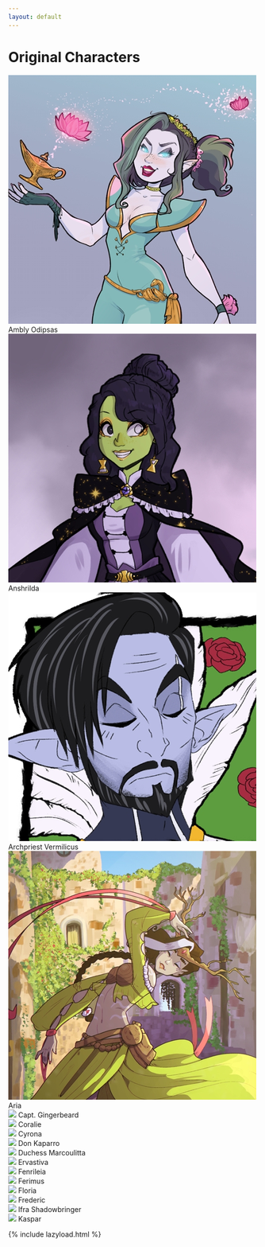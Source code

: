 ```yaml
---
layout: default
---
```


<h1 class="title">Original Characters</h1>

<div class="artworks">
        <div class="artworks-item"><img src="/static/image/thumbnails/characters/ambly.jpg">
        Ambly Odipsas</div>
  <div class="artworks-item"><img src="/static/image/thumbnails/characters/anshrilda.jpg">
        Anshrilda</div>
                <div class="artworks-item"><img src="/static/image/thumbnails/characters/vermilicus.jpg">
        Archpriest Vermilicus</div>
  <div class="artworks-item"><img src="/static/image/thumbnails/characters/aria.jpg">
        Aria</div>
                <div class="artworks-item"><img src="/static/image/thumbnails/characters/gingerbeard.jpg">
        Capt. Gingerbeard</div>
  <div class="artworks-item"><img src="/static/image/thumbnails/characters/coralie.jpg">
        Coralie</div>
                <div class="artworks-item"><img src="/static/image/thumbnails/characters/cyrona.jpg">
        Cyrona</div>
  <div class="artworks-item"><img src="/static/image/thumbnails/characters/don-kaparro.jpg">
        Don Kaparro</div>
                <div class="artworks-item"><img src="/static/image/thumbnails/characters/marcoulitta.jpg">
        Duchess Marcoulitta</div>
  <div class="artworks-item"><img src="/static/image/thumbnails/characters/ervastiva.jpg">
        Ervastiva</div>
                <div class="artworks-item"><img src="/static/image/thumbnails/characters/fenrileia.jpg">
        Fenrileia</div>
  <div class="artworks-item"><img src="/static/image/thumbnails/characters/ferimus.jpg">
        Ferimus</div>
                <div class="artworks-item"><img src="/static/image/thumbnails/characters/floria.jpg">
        Floria</div>
  <div class="artworks-item"><img src="/static/image/thumbnails/characters/frederic.jpg">
        Frederic</div>
                <div class="artworks-item"><img src="/static/image/thumbnails/characters/ifra.jpg">
        Ifra Shadowbringer</div>
  <div class="artworks-item"><img src="/static/image/thumbnails/characters/kaspar.jpg">
        Kaspar</div>
</div>

{% include lazyload.html %}

